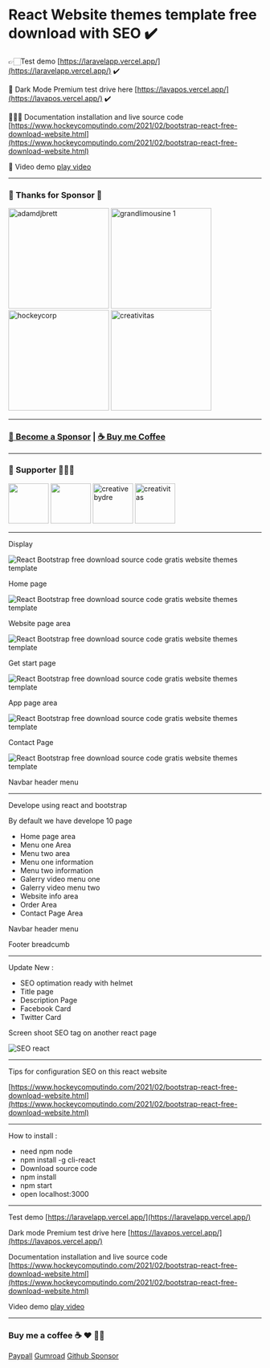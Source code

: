 # React Website themes template free download with SEO ✔️

 👉🏻Test demo [https://laravelapp.vercel.app/](https://laravelapp.vercel.app/) ✔️

🧛 Dark Mode Premium test drive here [https://lavapos.vercel.app/](https://lavapos.vercel.app/) ✔️

👩🏻‍🎓 Documentation installation and live source code  
[https://www.hockeycomputindo.com/2021/02/bootstrap-react-free-download-website.html](https://www.hockeycomputindo.com/2021/02/bootstrap-react-free-download-website.html)

🎥 Video demo [play video](https://youtu.be/JoV7xBUvVfU)

----------------------------------------

### 💖 Thanks for Sponsor 🤞 

<a href="https://www.adamdjbrett.com/" target="_blank"><img src="https://github.com/adamdjbrett/adamdjbrett.github.io/blob/master/assets/img/open-graph-logo.png?raw=true" alt="adamdjbrett" width="200" height="200"/></a> <a href="https://www.grandlimousine.com/" target="_blank"><img src="https://avatars.githubusercontent.com/u/136876765?v=4" alt="grandlimousine 1" width="200" height="200"/></a> <a href="https://www.hockeycomputindo.com/themes/" target="_blank"><img src="https://www.hockeycomputindo.com/img/hockeycompcarwebsite.jpg" alt="hockeycorp" width="200" height="200"/></a>  <a href="https://fiverr.com/creativitas/" target="_blank"><img src="https://creativitas.github.io//assets/img/creativitaswebdev.webp" alt="creativitas" width="200" height="200"/></a>

----------------------------------------

### [🚀 Become a Sponsor](https://github.com/sponsors/mesinkasir) | [☕ Buy me Coffee](https://www.paypal.com/cgi-bin/webscr?cmd=_s-xclick&hosted_button_id=JVZVXBC4N9DAN)

----------------------------------------

### 🥇 Supporter 👨🏻‍🚀

<a href="https://github.com/adamdjbrett"><img src="https://avatars.githubusercontent.com/u/22662978?v=4" width="80" height="80"/></a> <a href="https://github.com/grandlimo/"><img src="https://avatars.githubusercontent.com/u/136876765?v=4" width="80" height="80"/></a> <a href="https://github.com/creativebydre"><img alt="creativebydre" src="https://avatars.githubusercontent.com/u/70264436?v=4" width="80" height="80"/></a> <a href="https://github.com/creativitas"><img alt="creativitas" src="https://avatars.githubusercontent.com/u/112189857?v=4" width="80" height="80"/></a>

----------------------------------------

Display

![React Bootstrap free download source code gratis website themes template](https://1.bp.blogspot.com/-p7zqhB8x_x0/YCabIdBieZI/AAAAAAAAM00/pBp3Kb4_0rsO6E_ZSQa6FQX62NpxXsRSwCLcBGAsYHQ/s2564/free%2Breact%2Btemplate%2Bthemes%2Bwebsite%2Bfor%2Blearn%2Breact%2B%25281%2529.png)

Home page

![React Bootstrap free download source code gratis website themes template](https://1.bp.blogspot.com/-_W0t0YFcb9U/YCabJct3oAI/AAAAAAAAM08/OZFXWDbi1xU-LvbsBKUMSJcSoWctGCm4gCLcBGAsYHQ/s2048/free%2Breact%2Btemplate%2Bthemes%2Bwebsite%2Bfor%2Blearn%2Breact%2B%25285%2529.png)

Website page area

![React Bootstrap free download source code gratis website themes template](https://1.bp.blogspot.com/-6KfYrMICV-c/YCabJ3TYqLI/AAAAAAAAM1A/vce_NZP_cM4nv1NazhPFcMXtlyDwv5Z4ACLcBGAsYHQ/s2856/free%2Breact%2Btemplate%2Bthemes%2Bwebsite%2Bfor%2Blearn%2Breact%2B%25286%2529.png)

Get start page

![React Bootstrap free download source code gratis website themes template](https://1.bp.blogspot.com/-kOFtwvpqao4/YCabItEansI/AAAAAAAAM0w/4poeQ6Dx-lcLxs3grocjHm1aFwNhDQ8lACLcBGAsYHQ/s2048/free%2Breact%2Btemplate%2Bthemes%2Bwebsite%2Bfor%2Blearn%2Breact%2B%25282%2529.png)

App page area

![React Bootstrap free download source code gratis website themes template](https://1.bp.blogspot.com/-0chah2hyGw0/YCabJQXo5YI/AAAAAAAAM04/Vy5nOjF0NHIof5MOfEYuDcyA_Mv8HnMcgCLcBGAsYHQ/s1364/free%2Breact%2Btemplate%2Bthemes%2Bwebsite%2Bfor%2Blearn%2Breact%2B%25284%2529.png )

Contact Page

![React Bootstrap free download source code gratis website themes template](https://1.bp.blogspot.com/-W4qGku5l4O8/YCabITSjYxI/AAAAAAAAM0s/cGyuE8icoYYDyqXTJ4yBPrs6MoLVDNuJwCLcBGAsYHQ/s1349/free%2Breact%2Btemplate%2Bthemes%2Bwebsite%2Bfor%2Blearn%2Breact%2B%25283%2529.png)

Navbar header menu

--------------------------------------------------------------

Develope using react and bootstrap

By default we have develope 10 page
+ Home page area
+ Menu one Area
+ Menu two area
+ Menu one information
+ Menu two information
+ Galerry video menu one
+ Galerry video menu two
+ Website info area 
+ Order Area
+ Contact Page Area

Navbar header menu

Footer breadcumb

------------------------------------------------------------------

Update New : 
+ SEO optimation ready with helmet
+ Title page
+ Description Page
+ Facebook Card
+ Twitter Card

Screen shoot SEO tag on another react page

![SEO react](https://1.bp.blogspot.com/-oHfRV4Roz0c/YCku94cb72I/AAAAAAAAJ_I/2Qi7dH-0oKEYzbB7q_7uS02eNuwjKdNxgCLcBGAsYHQ/s16000/seo%2Breact.png)

--------------------------------------------------------------

Tips for configuration SEO on this react website

[https://www.hockeycomputindo.com/2021/02/bootstrap-react-free-download-website.html](https://www.hockeycomputindo.com/2021/02/bootstrap-react-free-download-website.html)

------------------------------------------------------------

How to install :
+ need npm node 
+ npm install -g cli-react
+ Download source code
+ npm install
+ npm start
+ open localhost:3000

-----------------------------------------------------------

Test demo [https://laravelapp.vercel.app/](https://laravelapp.vercel.app/) 

Dark mode Premium test drive here [https://lavapos.vercel.app/](https://lavapos.vercel.app/)

Documentation installation and live source code 
[https://www.hockeycomputindo.com/2021/02/bootstrap-react-free-download-website.html](https://www.hockeycomputindo.com/2021/02/bootstrap-react-free-download-website.html)

Video demo [play video](https://youtu.be/JoV7xBUvVfU)

-------------------------------------------------------------


### Buy me a coffee ☕️ ❤️  ✌🏻 

[Paypall](https://www.paypal.com/cgi-bin/webscr?cmd=_s-xclick&hosted_button_id=JVZVXBC4N9DAN) [Gumroad](https://creativitaz.gumroad.com/l/coffee) [Github Sponsor](https://github.com/sponsors/mesinkasir)


